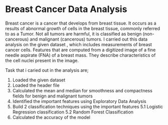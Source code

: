 # Breast Cancer Data Analysis
Breast cancer is a cancer that develops from breast tissue. It occurs as a results of abnormal growth of cells in the breast tissue, commonly referred to as a Tumor. Not all tumors are harmful, it is classified as benign (non-cancerous) and malignant (cancerous) tumors. I carried out this data analysis on the given dataset , which includes measurements of breast cancer cells. Features that are computed from a digitized image of a fine needle aspirate (FNA) of a breast mass. They describe characteristics of the cell nuclei present in the image.

Task that i caried out in the analysis are;
1. Loaded the given dataset
2. Loaded the header file
3. Calculated the mean and median for smoothness and compactness fields for benign and malignant tumors
4. Identified the important features using Exploratory Data Analysis
5. Build 2 classification techniques using the important features
  5.1 Logistic Regression classification
  5.2 Random Forest Classification
6. Calculated the accuracy of the model 
